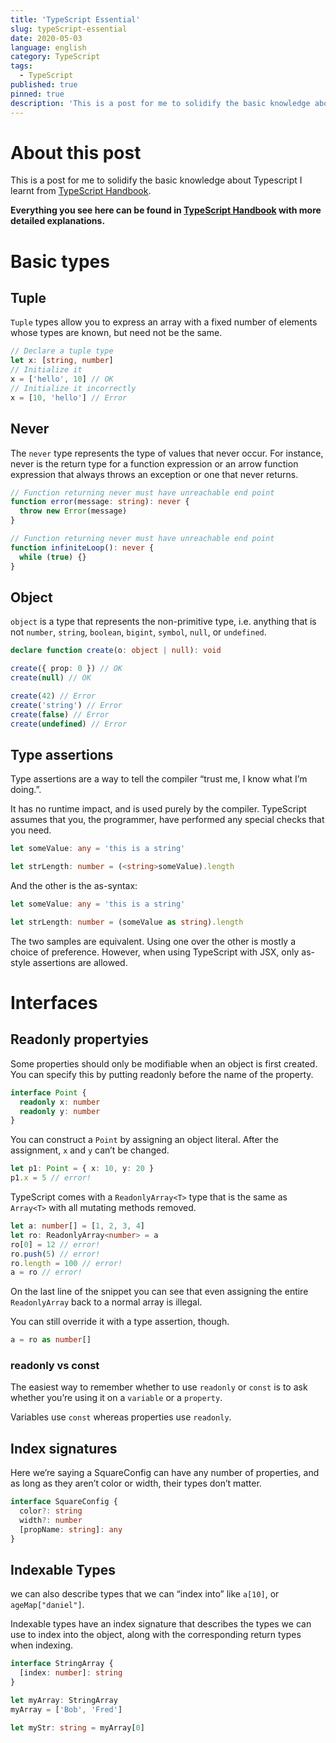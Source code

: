 ```yaml
---
title: 'TypeScript Essential'
slug: typeScript-essential
date: 2020-05-03
language: english
category: TypeScript
tags:
  - TypeScript
published: true
pinned: true
description: 'This is a post for me to solidify the basic knowledge about Typescript I learnt from TypeScript Handbook'
---
```


# About this post

This is a post for me to solidify the basic knowledge about Typescript I learnt from [TypeScript Handbook](https://www.typescriptlang.org/docs/handbook/basic-types.html).

**Everything you see here can be found in [TypeScript Handbook](https://www.typescriptlang.org/docs/handbook/basic-types.html) with more detailed explanations.**

# Basic types

## Tuple

`Tuple` types allow you to express an array with a fixed number of elements whose types are known, but need not be the same.

```ts
// Declare a tuple type
let x: [string, number]
// Initialize it
x = ['hello', 10] // OK
// Initialize it incorrectly
x = [10, 'hello'] // Error
```

## Never

The `never` type represents the type of values that never occur.
For instance, never is the return type for a function expression or an arrow function expression that always throws an exception or one that never returns.

```ts
// Function returning never must have unreachable end point
function error(message: string): never {
  throw new Error(message)
}

// Function returning never must have unreachable end point
function infiniteLoop(): never {
  while (true) {}
}
```

## Object

`object` is a type that represents the non-primitive type, i.e. anything that is not `number`, `string`, `boolean`, `bigint`, `symbol`, `null`, or `undefined`.

```ts
declare function create(o: object | null): void

create({ prop: 0 }) // OK
create(null) // OK

create(42) // Error
create('string') // Error
create(false) // Error
create(undefined) // Error
```

## Type assertions

Type assertions are a way to tell the compiler “trust me, I know what I’m doing.”.

It has no runtime impact, and is used purely by the compiler. TypeScript assumes that you, the programmer, have performed any special checks that you need.

```ts
let someValue: any = 'this is a string'

let strLength: number = (<string>someValue).length
```

And the other is the as-syntax:

```ts
let someValue: any = 'this is a string'

let strLength: number = (someValue as string).length
```

The two samples are equivalent. Using one over the other is mostly a choice of preference.
However, when using TypeScript with JSX, only as-style assertions are allowed.

# Interfaces

## Readonly propertyies

Some properties should only be modifiable when an object is first created. You can specify this by putting readonly before the name of the property.

```ts
interface Point {
  readonly x: number
  readonly y: number
}
```

You can construct a `Point` by assigning an object literal.
After the assignment, `x` and `y` can’t be changed.

```ts
let p1: Point = { x: 10, y: 20 }
p1.x = 5 // error!
```

TypeScript comes with a `ReadonlyArray<T>` type that is the same as `Array<T>` with all mutating methods removed.

```ts
let a: number[] = [1, 2, 3, 4]
let ro: ReadonlyArray<number> = a
ro[0] = 12 // error!
ro.push(5) // error!
ro.length = 100 // error!
a = ro // error!
```

On the last line of the snippet you can see that even assigning the entire `ReadonlyArray` back to a normal array is illegal.

You can still override it with a type assertion, though.

```ts
a = ro as number[]
```

### readonly vs const

The easiest way to remember whether to use `readonly` or `const` is to ask whether you’re using it on a `variable` or a `property`.

Variables use `const` whereas properties use `readonly`.

## Index signatures

Here we’re saying a SquareConfig can have any number of properties, and as long as they aren’t color or width, their types don’t matter.

```ts
interface SquareConfig {
  color?: string
  width?: number
  [propName: string]: any
}
```

## Indexable Types

we can also describe types that we can “index into” like `a[10]`, or `ageMap["daniel"]`.

Indexable types have an index signature that describes the types we can use to index into the object, along with the corresponding return types when indexing.

```ts
interface StringArray {
  [index: number]: string
}

let myArray: StringArray
myArray = ['Bob', 'Fred']

let myStr: string = myArray[0]
```
